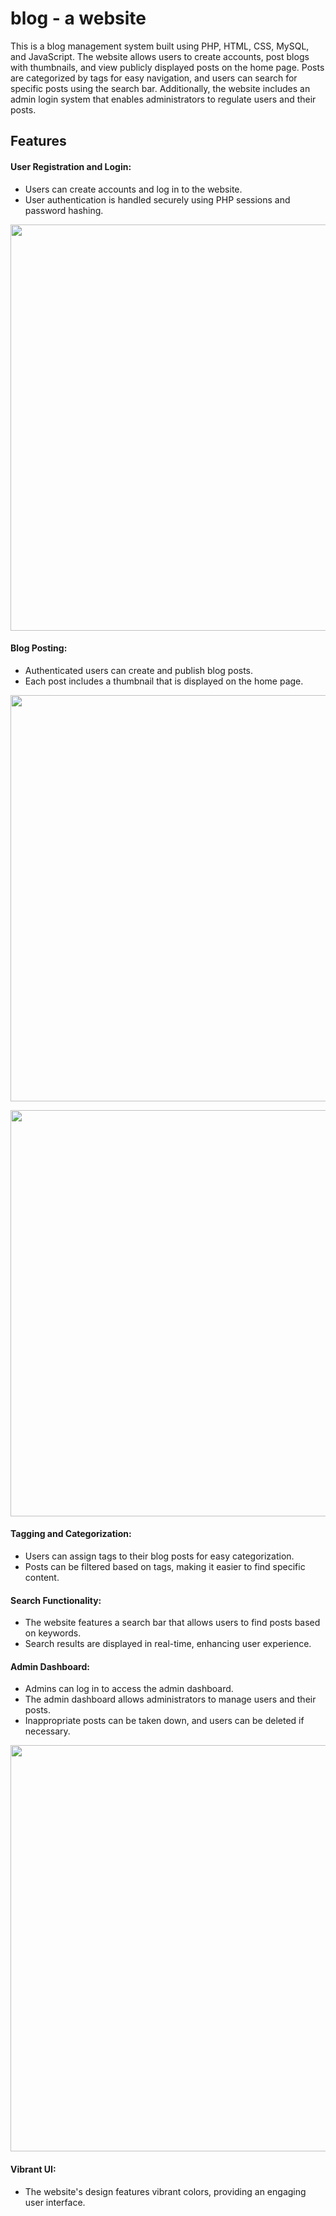# blog - a website
This is a blog management system built using PHP, HTML, CSS, MySQL, and JavaScript. The website allows users to create accounts, post blogs with thumbnails, and view publicly displayed posts on the home page. Posts are categorized by tags for easy navigation, and users can search for specific posts using the search bar. Additionally, the website includes an admin login system that enables administrators to regulate users and their posts.

## Features
#### User Registration and Login:
* Users can create accounts and log in to the website.
* User authentication is handled securely using PHP sessions and password hashing.
<p>
<img src="https://github.com/meghabyte-og/blog/assets/135510418/21ec4257-5e61-4cbd-81b3-babafbb15651" width="650">
</p>

#### Blog Posting:
* Authenticated users can create and publish blog posts.
* Each post includes a thumbnail that is displayed on the home page.
<p>
<img src="https://github.com/meghabyte-og/blog/assets/135510418/ccf36f37-296a-4b99-8a56-115d801b4864" width="650">
</p>
<p>
<img src="https://github.com/meghabyte-og/blog/assets/135510418/76f28df4-ab8f-4b4a-8093-67352c2733df" width="650">
</p>


#### Tagging and Categorization:
* Users can assign tags to their blog posts for easy categorization.
* Posts can be filtered based on tags, making it easier to find specific content.

#### Search Functionality:
* The website features a search bar that allows users to find posts based on keywords.
* Search results are displayed in real-time, enhancing user experience.

#### Admin Dashboard:
* Admins can log in to access the admin dashboard.
* The admin dashboard allows administrators to manage users and their posts.
* Inappropriate posts can be taken down, and users can be deleted if necessary.
<p>
<img src="https://github.com/meghabyte-og/blog/assets/135510418/7da679cb-baa6-4a4d-801c-53cc30bc76da" width="650">
</p>


#### Vibrant UI:
* The website's design features vibrant colors, providing an engaging user interface.

